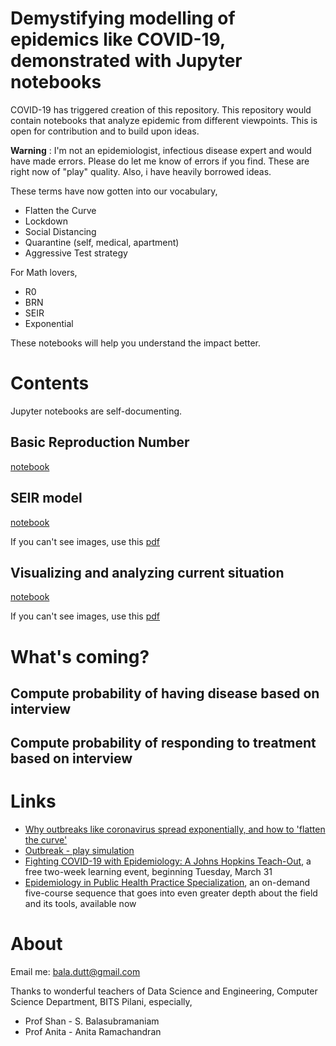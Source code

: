 # Demystifying modelling of epidemics like COVID-19, demonstrated with Jupyter notebooks

COVID-19 has triggered creation of this repository. This repository would contain notebooks that analyze epidemic from different viewpoints. This is open for contribution and to build upon ideas.

**Warning** : I'm not an epidemiologist, infectious disease expert and would have made errors. Please do let me know of errors if you find. These are right now of "play" quality. Also, i have heavily borrowed ideas.

These terms have now gotten into our vocabulary,
* Flatten the Curve
* Lockdown
* Social Distancing
* Quarantine (self, medical, apartment)
* Aggressive Test strategy

For Math lovers,
* R0
* BRN
* SEIR
* Exponential

These notebooks will help you understand the impact better.

# Contents

Jupyter notebooks are self-documenting.

## Basic Reproduction Number

[notebook](Basic-Reproduction-Number.ipynb)

## SEIR model

[notebook](SEIR-with-Social-Distancing.ipynb)

If you can't see images, use this [pdf](SEIR-with-Social-Distancing.pdf)

## Visualizing and analyzing current situation

[notebook](Visualize-Analyze-Current-State.ipynb)

If you can't see images, use this [pdf](Visualize-Analyze-Current-State.pdf)

# What's coming?

## Compute probability of having disease based on interview

## Compute probability of responding to treatment based on interview

# Links

* [Why outbreaks like coronavirus spread exponentially, and how to 'flatten the curve'](https://www.washingtonpost.com/graphics/2020/world/corona-simulator/)
* [Outbreak - play simulation](https://www.meltingasphalt.com/interactive/outbreak/)
* [Fighting COVID-19 with Epidemiology: A Johns Hopkins Teach-Out](https://www.coursera.org/learn/covid19-epidemiology?utm_medium=email&utm_source=other&utm_campaign=partner.8.opencourse.targetedmessages.marketing~partner.8.KgPy15eFTxqdgao_YqVH5g), a free two-week learning event, beginning Tuesday, March 31
* [Epidemiology in Public Health Practice Specialization](https://www.coursera.org/specializations/professional-epidemiology?utm_medium=email&utm_source=other&utm_campaign=partner.8.opencourse.targetedmessages.marketing~partner.8.KgPy15eFTxqdgao_YqVH5g), an on-demand five-course sequence that goes into even greater depth about the field and its tools, available now
 
# About

Email me: bala.dutt@gmail.com

Thanks to wonderful teachers of Data Science and Engineering, Computer Science Department, BITS Pilani, especially,
 * Prof Shan - S. Balasubramaniam
 * Prof Anita - Anita Ramachandran
